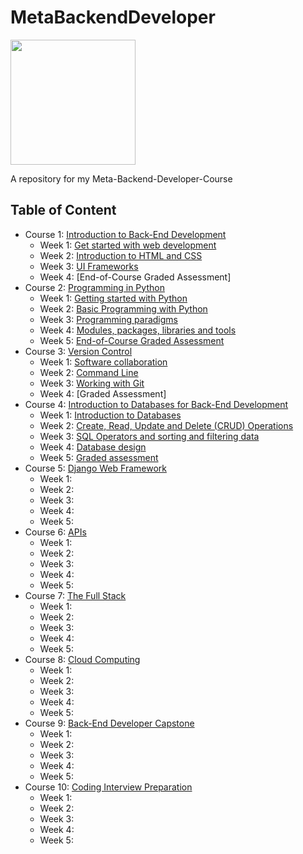 # MetaBackendDeveloper
<img src="https://mlt.org/wp-content/uploads/2015/12/Meta-Logo.png" width=200>

A repository for my Meta-Backend-Developer-Course


## Table of Content

- Course 1: [Introduction to Back-End Development](https://www.coursera.org/learn/introduction-to-back-end-development?specialization=meta-back-end-developer)
  * Week 1: [Get started with web development](https://github.com/JoelSalas22/MetaBackendDeveloper/tree/99294d0156faa9d21c3f49c582509fd7e002398a/Course%201%20-%20Introduction%20to%20Back-End%20Development/Week%201%20-%20Get%20Started%20with%20Web%20Development)
  * Week 2: [Introduction to HTML and CSS]()
  * Week 3: [UI Frameworks]()
  * Week 4: [End-of-Course Graded Assessment]
- Course 2: [Programming in Python](https://www.coursera.org/learn/programming-in-python?specialization=meta-back-end-developer)
  * Week 1: [Getting started with Python](https://github.com/JoelSalas22/MetaBackendDeveloper/tree/bb1c5fbf0495f5a797709371816751630c48d916/Course%202%20-%20Programming%20In%20Python/Week%201%20-%20Getting%20Started%20With%20Python)
  * Week 2: [Basic Programming with Python]()
  * Week 3: [Programming paradigms]()
  * Week 4: [Modules, packages, libraries and tools]()
  * Week 5: [End-of-Course Graded Assessment]()
- Course 3: [Version Control](https://www.coursera.org/learn/introduction-to-version-control?specialization=meta-front-end-developer)
  * Week 1: [Software collaboration]()
  * Week 2: [Command Line]()
  * Week 3: [Working with Git]()
  * Week 4: [Graded Assessment]
- Course 4: [Introduction to Databases for Back-End Development](https://www.coursera.org/learn/intro-to-databases-back-end-development?specialization=meta-back-end-developer)
  * Week 1: [Introduction to Databases]()
  * Week 2: [Create, Read, Update and Delete (CRUD) Operations]()
  * Week 3: [SQL Operators and sorting and filtering data]()
  * Week 4: [Database design]()
  * Week 5: [Graded assessment]()
- Course 5: [Django Web Framework](https://www.coursera.org/learn/django-web-framework?specialization=meta-back-end-developer) 
  * Week 1: 
  * Week 2: 
  * Week 3: 
  * Week 4: 
  * Week 5: 
- Course 6: [APIs](https://www.coursera.org/learn/apis?specialization=meta-back-end-developer)
  * Week 1: 
  * Week 2: 
  * Week 3: 
  * Week 4: 
  * Week 5: 
- Course 7: [The Full Stack](https://www.coursera.org/learn/the-full-stack?specialization=meta-back-end-developer) 
  * Week 1: 
  * Week 2: 
  * Week 3: 
  * Week 4: 
  * Week 5: 
- Course 8: [Cloud Computing](https://www.coursera.org/learn/meta-cloud-computing?specialization=meta-back-end-developer) 
  * Week 1: 
  * Week 2: 
  * Week 3: 
  * Week 4: 
  * Week 5: 
- Course 9: [Back-End Developer Capstone](https://www.coursera.org/learn/back-end-developer-capstone?specialization=meta-back-end-developer#syllabus) 
  * Week 1: 
  * Week 2: 
  * Week 3: 
  * Week 4: 
  * Week 5:
- Course 10: [Coding Interview Preparation](https://www.coursera.org/learn/coding-interview-preparation?specialization=meta-back-end-developer)
  * Week 1: 
  * Week 2: 
  * Week 3: 
  * Week 4: 
  * Week 5:
